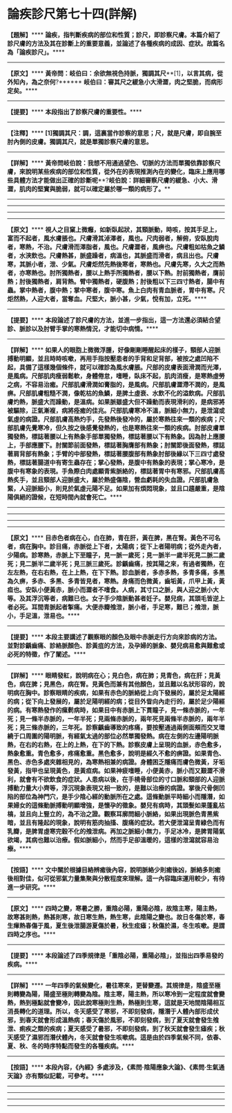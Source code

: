 # 論疾診尺第七十四(詳解)

**【題解】******
**論疾，指判斷疾病的部位和性質；診尺，即診察尺膚。本篇介紹了診尺膚的方法及其在診斷上的重要意義，並論述了各種疾病的成因、症狀。故篇名為「論疾診尺」。******
****
**【原文】******
**黃帝問：岐伯曰：余欲無視色持脈，獨調其尺****[1]****，以言其病，從外知內，為之奈何****?******
**岐伯曰：審其尺之緩急小大滑澀，肉之堅脆，而病形定矣。******
****
**【提要】******
**本段指出了診察尺膚的重要性。******
****
**【注釋】******
**[1]****獨調其尺****：****調，這裏當作診察的意思；尺，就是尺膚，即自腕至肘內側的皮膚。獨調其尺，就是單獨診察尺膚的意思。******
****
**【詳解】******
**黃帝問岐伯說：我想不用通過望色、切脈的方法而單獨依靠診察尺膚，來說明某些疾病的部位和性質，從外在的表現推測內在的變化，臨床上應用哪些具體方法才能做出正確的診斷呢****?****岐伯說：詳細審察尺膚的緩急、小大、滑澀，肌肉的堅實與脆弱，就可以確定屬於哪一類的病形了。******
****
****
****
****
**【原文】******
**視人之目窠上微癰，如新臥起狀，其頸脈動，時咳，按其手足上，富而不起者，風水膚脹也。尺膚滑其淖澤者，風也。尺肉弱者，解俯，安臥脫肉者，寒熱，不治。尺膚滑而澤脂者，風也。尺膚澀者，風痹也。尺膚粗如枯魚之鱗者，水浹飲也。尺膚熱甚，脈盛躁者，病溫也，其脈盛而滑者，病且出也。尺膚寒，其脈小者，泄、少氣。尺膚炬然先熱後寒者，寒熱也。尺膚先寒，久大之而熱者，亦寒熱也。肘所獨熱者，腰以上熱手所獨熱者，腰以下熱。肘前獨熱者，膺前熱；肘後獨熱者，肩背熱。臂中獨熱者，硬腹熱；肘後粗以下三四寸熱者，腸中有蟲。掌中熱者，腹中熱；掌中寒者，腹中寒。魚上白肉有青血脈者，胃中有寒。尺炬然熱，人迎大者，當奪血。尺堅大，脈小甚，少氣，悅有加，立死。******
****
**【提要】******
**本段論述了診尺膚的方法，並進一步指出，這一方法還必須結合望診、脈診以及肘臂手掌的寒熱情況，才能切中病情。******
****
**【詳解】******
**如果人的眼胞上微微浮腫，好像剛剛睡醒起床的樣子，頸部人迎脈搏動明顯，並且時時咳嗽，再用手指按壓患者的手背和足背部，被按之處凹陷不起，具備了這樣幾個條件，就可以確診為風水膚脹。尺部的皮膚表面滑潤而光澤，是風病。尺部肌肉瘦弱鬆軟，身體倦怠，嗜睡，臥床不起，肌肉消瘦，是寒熱虛勞之病，不容易治癒。尺部肌膚滑潤如膏脂的，是風病。尺部肌膚澀滯不潤的，是風痹。尺部肌膚粗糙不潤，像乾枯的魚鱗，是脾土虛衰、水飲不化的溢飲病。尺部肌膚灼熱，脈盛大而躁動，是溫病。如果脈雖盛大但不躁動而表現滑利的，是病邪將被驅除，正氣漸複，病將痊癒的佳兆。尺部肌膚寒冷不溫，脈細小無力，是泄瀉或氣虛的病證。尺部肌膚高熱灼手，先發熱後發冷的，屬於寒熱往來一類的疾病；尺部肌膚先覺寒冷，但久按之後感覺發熱的，也是寒熱往來一類的疾病。肘部皮膚單獨發熱，標誌著腰以上有熱象手部單獨發熱，標誌著腰以下有熱象。因為肘上應腰上，手部應腰下。肘關節前面發熱，標誌著胸膺部有熱象；肘關節後面發熱，標誌著肩背部有熱象；手臂的中部發熱，標誌著腰腹部有熱象肘部後緣以下三四寸處發熱，標誌著腸道中有寄生蟲存在；掌心發熱，是腹中有熱象的表現；掌心寒冷，是腹中有寒象的表現。手魚際白肉處顯青紫脈絡的，標誌著胃中有寒邪。尺部肌膚高熱炙手，並且頸部人迎脈盛大，屬於熱盛傷陰，營血虧耗的失血證。尺部肌膚急緊，人迎脈細小，則見於氣虛元陽不足。如果加有煩悶現象，並且口趨嚴重，是陰陽俱絕的證候，在短時間內就會死亡。******
****
****
****
****
**【原文】******
**目赤色者病在心，白在肺，青在肝，黃在脾，黑在腎。黃色不可名者，病在胸中。診目痛，赤脈從上下者，太陽病；從下上者陽明病；從外走內者，少陽病。診寒熱，赤脈上下至瞳子，見一脈一歲死；見一脈半一歲半死見二脈二歲死；見二脈半二歲半死；見三脈三歲死。診齲齒痛，按其陽之來，有過者獨熱，在左左熱，在右右熱，在上上熱，在下下熱。診血脈者，多赤多熱，多青多痛，多黑為久痹，多赤、多黑、多青皆見者，寒熱。身痛而色微黃，齒垢黃，爪甲上黃，黃疸也。安臥小便黃赤，脈小而澀者不嗜食。人病，其寸口之脈，與人迎之脈小大等。及其浮沉等者，病難已也。女子手少陰脈動甚者妊子。嬰兒病，其頭毛皆逆上者必死。耳間青脈起者掣痛。大便赤瓣飧泄，脈小者，手足寒，難已；飧泄，脈小，手足溫，泄易也。******
****
**【提要】******
**本段主要講述了觀察眼的顏色及眼中赤脈走行方向來診病的方法。並對診齲齒痛、診絡脈顏色、診黃疽的方法，及孕婦的脈象、嬰兒病易愈與難愈或必死的特徵，作了闡述。******
****
**【詳解】******
**眼睛發紅，說明病在心；見白色，病在肺；見青色，病在肝；見黃色，病在脾；見黑色，病在腎。見黃色而兼有其他顏色，並且難以名狀形容的，說明病在胸中。診察眼睛的疾病，如果有赤色的脈絡從上向下發展的，屬於足太陽經的病；從下向上發展的，屬於足陽明經的病；從目外眥向內走行的，屬於足少陽經的病。有寒熱發作的瘰鬁病時，如果目中有赤脈上下貫瞳子，見一條赤脈的，一年死；見一條半赤脈的，一年半死；見兩條赤脈的，兩年死見兩條半赤脈的，兩年半死；見三條赤脈的，三年死。診察齲齒導致的疼痛，要按壓通過兩側面頰而交叉環繞于口周圍的陽明脈，有經氣太過的部位必然單獨發熱。病在左側的左邊陽明脈熱，在右的右熱，在上的上熱，在下的下熱。診察皮膚上呈現的血脈，赤色愈多，熱象愈重。青色愈多，疼痛愈重。黑色愈多，說明是經久不愈的痹證。如果青色、黑色、赤色多處夾雜相見的，為寒熱相兼的病證。身體困乏隱痛而膚色微黃，牙垢發黃，指甲也呈現黃色，是黃疸病。如果神疲嗜睡，小便黃赤，脈小而又艱澀不滑利，就會有不欲飲食的症狀。人患病以後，在手橈骨部位的寸口脈和頸部的人迎脈搏動力量大小齊等，浮沉現象表現又相一致的，是難以治療的病證。掌後尺骨側凹陷的部位為神門穴，是手少陰心經的動脈所在之處。這條動脈平時細小而隱潛，如果婦女的這條動脈搏動明顯增強，是懷孕的徵象。嬰兒有病時，其頭髮如果蓬亂枯槁，並且向上豎立的，為不治之證。觀察耳廓問細小脈絡，如果出現脈色青黑紫暗，並且有隆起的現象，說明有筋肉抽搐、腹痛的症狀。若大便泄瀉呈青綠色而有乳瓣，是脾胃虛寒完穀不化的飧泄病。再加之脈細小無力，手足冰冷，是脾胃陽氣欲竭，其病也難以治療。假如脈細小，然而手足卻溫暖的，這樣的泄瀉就容易治療。******
****
**【按語】******
**文中關於根據目絡辨癒後內容，說明脈絡少則癒後凶，脈絡多則癒後相對佳，似可從邪氣力量集聚與分散程度來理解。這一內容臨床運用較少，有待進一步研究。******
****
**【原文】******
**四時之變，寒暑之勝，重陰必陽，重陽必陰，故陰主寒，陽主熱，故寒甚則熱，熱甚則寒，故日寒生熱，熱生寒，此陰陽之變也。故日冬傷於寒，春生癉熱春傷于風，夏生後泄腸游夏傷於暑，秋生痃瘧；秋傷於濕，冬生咳嗽。是謂四時之序也。******
****
**【提要】******
**本段論述了四季規律是「重陰必陽，重陽必陰」，並指出四季易發的疾病。******
****
**【詳解】******
**一年四季的氣候變化，暑往寒來，更替變遷。其規律是，陰盛至極則轉變為陽，陽盛至極則轉變為陰。陰主寒，陽主熱，所以寒冷到一定程度就會變熱，熱到極點就會變冷，因此說寒極則生熱，熱極則生寒，這就是天地間陰陽相互消長轉化的道理。所以，冬天感受了寒邪，不即刻發病，隱潛于人體內部形成伏邪，到春天就會形成溫熱病；春天傷於風邪，不即刻發病，到了夏天就會發生飧泄、痢疾之類的疾病；夏天感受了暑邪，不即刻發病，到了秋天就會發生瘧疾；秋天感受了濕邪而潛伏體內，冬天就會發生咳嗽病。這是由於四季氣候不同，依春、夏、秋、冬的時序特點而發生的各種疾病。******
****
**【按語】******
**本段內容，《內經》多處涉及，《素問·陰陽應象大論》、《素問·生氣通天論》亦有類似記載，可參考。******
****
****
****
****



